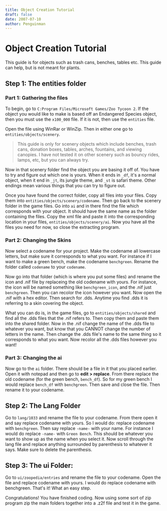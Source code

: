 ```yaml
---
title: Object Creation Tutorial
draft: false
date: 2007-07-10
author: Penguinman
---
```


# Object Creation Tutorial

This guide is for objects such as trash cans, benches, tables etc. This guide can help, but is not meant for plants.

## Step 1: The entities folder

### Part 1: Gathering the files

To begin, go to `C:Program Files/Microsoft Games/Zoo Tycoon 2`. If the object you would like to make is based off an Endangered Species object, then you must use the `x100_000` file. If it is not, then use the `entities` file. 

Open the file using WinRar or WinZip. Then in either one go to `entities/objects/scenery`. 

> This guide is only for scenery objects which include benches, trash cans, donation boxes, tables, arches, fountains, and viewing canopies. I have not tested it on other scenery such as bouncy rides, lamps, etc, but you can always try. 

Now in that scenery folder find the object you are basing it off of. You have to try and figure out which one is yours. When it ends in `_df`, it's a normal object, when it end in `_jt`, its jungle theme, and `_st` is safari theme. Other endings mean various things that you can try to figure out. 

Once you have found the correct folder, copy all files into your files. Copy them into `entities/objects/scenery/codename`. Then go back to the scenery folder in the game files. Go into `ai` and in there find the file which corresponds with your object. It should have the same name as the folder containing the files. Copy the xml file and paste it into the corresponding location in your files, `entities/objects/scenery/ai`. Now you have all the files you need for now, so close the extracting program.

### Part 2: Changing the Skins

Now select a codename for your project. Make the codename all lowercase letters, but make sure it corresponds to what you want. For instance if I want to make a green bench, make the codename `benchgreen`. Rename the folder called `codename` to your `codename`. 

Now go into that folder (which is where you put some files) and rename the icon and .nif file by replaceing the old codename with yours. For instance, the icon will be named something like `benchgreen_icon`, and the .nif just `benchgreen`. Then you can recolor the icon however you want. Now open the .nif with a hex editor. Then search for .dds. Anytime you find .dds it is referring to a skin covering the object. 

What you can do is, in the game files, go to `entities/objects/shared` and find all the .dds files that the .nif refers to. Then copy them and paste them into the shared folder. Now in the .nif change the name of the .dds file to whatever you want, but know that you CANNOT change the number of letters in the name. Then change the .dds file's name to the same thing so it corresponds to what you want. Now recolor all the .dds files however you want!

### Part 3: Changing the ai

Now go to the `ai` folder. There should be a file in it that you placed earlier. Open it with notepad and then go to **edit > replace**. From there replace the old codename (for the green bench, `bench_df`). So for my green bench I would replace `bench_df` with `benchgreen`. Then save and close the file. Then rename it to your codename.

## Step 2: The Lang Folder

Go to `lang/1033` and rename the file to your codename. From there open it and say replace codename with yours. So I would do: replace codename with `benchgreen`. Then say replace `-name-` with your name. For instance I would do replace `-name-` with `Green Bench`. This should be whatever you want to show up as the name when you select it. Now scroll through the lang file and replace anything surrounded by parenthesis to whatever it says. Make sure to delete the parenthesis.

## Step 3: The ui Folder:

Go to `ui/zoopedia/entries` and rename the file to your codename. Open the file and replace codename with yours. I would do replace codename with benchgreen. That's it! What an easy step.

Congratulations! You have finished coding. Now using some sort of zip program zip the main folders together into a .z2f file and test it in the game.